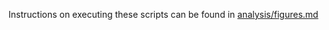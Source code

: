 Instructions on executing these scripts can be found in [analysis/figures.md](https://github.com/garudlab/Wasney-Briscoe-2024/blob/main/scripts/figures/figures.md)
